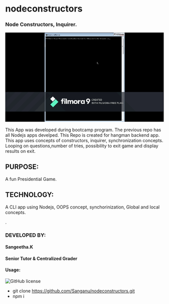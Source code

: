 # nodeconstructors
### Node Constructors, Inquirer.

![Gifs](https://github.com/Sanganu/hjtsmclss/blob/master/Hangman/President.gif)

This App was developed during bootcamp program. The previous repo has all Nodejs apps develped.
This Repo is created for hangman backend app. This app uses concepts of constructors, inquirer, synchronization concepts. Looping on questions,number of tries, possibility to exit game and display results on exit.

## PURPOSE:
A fun Presidential Game.

## TECHNOLOGY:
A  CLI app using Nodejs, OOPS concept, synchorinization, Global and local concepts.

.

### DEVELOPED BY:
#### Sangeetha.K
#### Senior Tutor & Centralized Grader

#### Usage:
![GitHub license](https://img.shields.io/badge/license-MIT-red.svg)

* git clone https://github.com/Sanganu/nodeconstructors.git
* npm i


